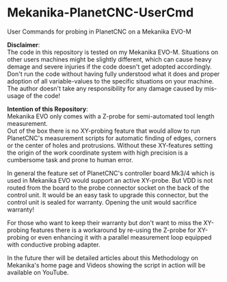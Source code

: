 # Mekanika-PlanetCNC-UserCmd
User Commands for probing in PlanetCNC on a Mekanika EVO-M

**Disclaimer**: \
The code in this repository is tested on my Mekanika EVO-M. Situations on other users machines might be slightly different, which can cause heavy demage and severe injuries if the code doesn't get adopted accordingly. Don't run the code without having fully understood what it does and proper adoption of all variable-values to the specific situations on your machine. The author doesn't take any responsibility for any damage caused by mis-usage of the code!

**Intention of this Repository**:\
Mekanika EVO only comes with a Z-probe for semi-automated tool length measurement.\
Out of the box there is no XY-probing feature that would allow to run PlanetCNC's measurement scripts for automatic finding of edges, corners or the center of holes and protrusions. Without these XY-features setting the origin of the work coordinate system with high precision is a cumbersome task and prone to human error.

In general the feature set of  PlanetCNC's controller board Mk3/4  which is used in Mekanika EVO would support an active XY-probe. But VDD is not routed from the board to the probe connector socket on the back of the control unit. It would be an easy task to upgrade this connector, but the control unit is sealed for warranty. Opening the unit  would sacrifice warranty!

For those who want to keep their warranty but don't want to miss the XY-probing features there is a workaround by  re-using the Z-probe for XY-probing or even enhancing it with a parallel measurement loop equipped with conductive probing adapter. 

In the future ther will be detailed articles about this Methodology on Mekanika's home page and Videos showing the script in action will be available on YouTube.
